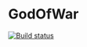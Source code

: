 # GodOfWar


[![Build status](https://ci.appveyor.com/api/projects/status/sxy73ajvv1m39jv8?svg=true)](https://ci.appveyor.com/project/HadiAhmadi/godofwar)
